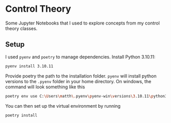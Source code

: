 # Control Theory

Some Jupyter Notebooks that I used to explore concepts from my control theory classes.

## Setup

I used `pyenv` and `poetry` to manage dependencies. Install Python 3.10.11:

```bash
pyenv install 3.10.11
```

Provide poetry the path to the installation folder. `pyenv` will install python versions to the `.pyenv` folder in your home directory. On windows, the command will look something like this

```bash
poetry env use C:\Users\matth\.pyenv\pyenv-win\versions\3.10.11\python3.exe
```

You can then set up the virtual environment by running

```bash
poetry install
```
